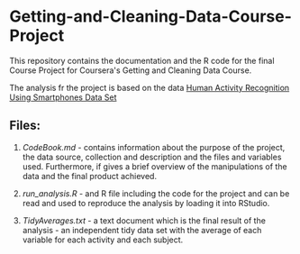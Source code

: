 # Getting-and-Cleaning-Data-Course-Project

This repository contains the documentation and the R code for the final 
Course Project for Coursera's Getting and Cleaning Data Course.

The analysis fr the project is based on the data [Human Activity Recognition Using Smartphones Data Set](http://archive.ics.uci.edu/ml/datasets/Smartphone-Based+Recognition+of+Human+Activities+and+Postural+Transitions)

## **Files:**

1. *CodeBook.md*  - contains information about the purpose of the project, 
the data source, collection and description and the files and variables used.
Furthermore, if gives a brief overview of the manipulations of the data
and the final product achieved.

2. *run_analysis.R* - and R file including the code for the project and 
can be read and used to reproduce the analysis by loading it into RStudio.

3. *TidyAverages.txt* - a text document which is the final result of the 
analysis - an independent tidy data set with the average of each variable 
for each activity and each subject.
